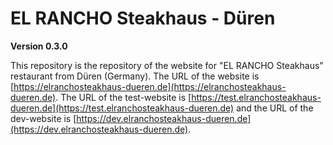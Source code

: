# EL RANCHO Steakhaus - Düren

**Version 0.3.0**

This repository is the repository of the website for "EL RANCHO Steakhaus" restaurant from Düren (Germany).
The URL of the website is [https://elranchosteakhaus-dueren.de](https://elranchosteakhaus-dueren.de). The URL of the test-website is [https://test.elranchosteakhaus-dueren.de](https://test.elranchosteakhaus-dueren.de) and the URL
of the dev-website is [https://dev.elranchosteakhaus-dueren.de](https://dev.elranchosteakhaus-dueren.de).
